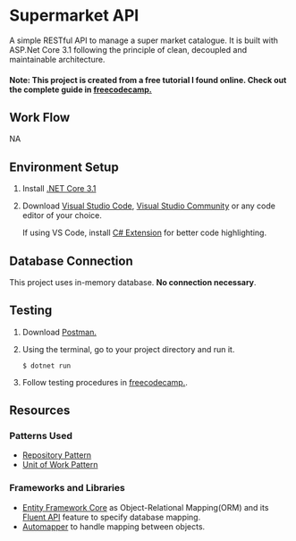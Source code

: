 # Supermarket API

A simple RESTful API to manage a super market catalogue. It is built with ASP.Net Core 3.1 following the principle of clean, decoupled and maintainable architecture.

#### Note: This project is created from a free tutorial I found online. Check out the complete guide in [freecodecamp.](https://www.freecodecamp.org/news/an-awesome-guide-on-how-to-build-restful-apis-with-asp-net-core-87b818123e28/)

## Work Flow
NA

## Environment Setup
1. Install [.NET Core 3.1](https://dotnet.microsoft.com/download)
2. Download [Visual Studio Code](https://code.visualstudio.com/), [Visual Studio Community](https://visualstudio.microsoft.com/downloads/) or any code editor of your choice. 
   
   If using VS Code, install [C# Extension](https://code.visualstudio.com/docs/languages/csharp) for better code highlighting.

## Database Connection
This project uses in-memory database. **No connection necessary**.

## Testing
1. Download [Postman.](https://www.postman.com/)
2. Using the terminal, go to your project directory and run it.

   `$ dotnet run`
3. Follow testing procedures in [freecodecamp.](https://www.freecodecamp.org/news/an-awesome-guide-on-how-to-build-restful-apis-with-asp-net-core-87b818123e28/).

## Resources
### Patterns Used
* [Repository Pattern](https://docs.microsoft.com/en-us/dotnet/architecture/microservices/microservice-ddd-cqrs-patterns/infrastructure-persistence-layer-design#the-repository-pattern)
* [Unit of Work Pattern](https://docs.microsoft.com/en-us/aspnet/mvc/overview/older-versions/getting-started-with-ef-5-using-mvc-4/implementing-the-repository-and-unit-of-work-patterns-in-an-asp-net-mvc-application)
### Frameworks and Libraries
* [Entity Framework Core](https://docs.microsoft.com/en-us/ef/core/) as Object-Relational Mapping(ORM) and its [Fluent API](https://www.entityframeworktutorial.net/efcore/fluent-api-in-entity-framework-core.aspx) feature to specify database mapping.
* [Automapper](https://automapper.org/) to handle mapping between objects.
